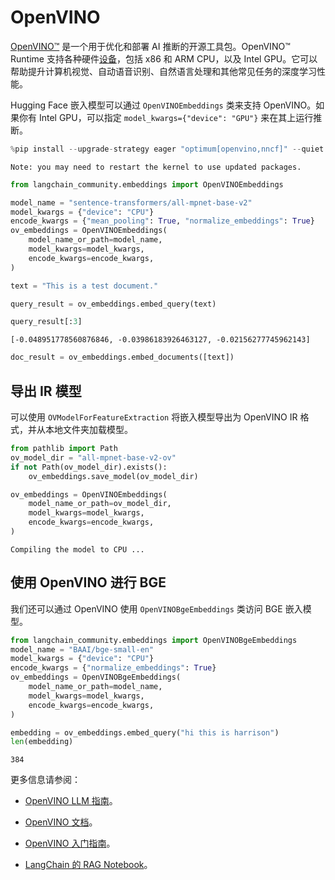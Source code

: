 # OpenVINO

[OpenVINO™](https://github.com/openvinotoolkit/openvino) 是一个用于优化和部署 AI 推断的开源工具包。OpenVINO™ Runtime 支持各种硬件[设备](https://github.com/openvinotoolkit/openvino?tab=readme-ov-file#supported-hardware-matrix)，包括 x86 和 ARM CPU，以及 Intel GPU。它可以帮助提升计算机视觉、自动语音识别、自然语言处理和其他常见任务的深度学习性能。

Hugging Face 嵌入模型可以通过 ``OpenVINOEmbeddings`` 类来支持 OpenVINO。如果你有 Intel GPU，可以指定 `model_kwargs={"device": "GPU"}` 来在其上运行推断。

```python
%pip install --upgrade-strategy eager "optimum[openvino,nncf]" --quiet
```

```output
Note: you may need to restart the kernel to use updated packages.
```

```python
from langchain_community.embeddings import OpenVINOEmbeddings
```

```python
model_name = "sentence-transformers/all-mpnet-base-v2"
model_kwargs = {"device": "CPU"}
encode_kwargs = {"mean_pooling": True, "normalize_embeddings": True}
ov_embeddings = OpenVINOEmbeddings(
    model_name_or_path=model_name,
    model_kwargs=model_kwargs,
    encode_kwargs=encode_kwargs,
)
```

```python
text = "This is a test document."
```

```python
query_result = ov_embeddings.embed_query(text)
```

```python
query_result[:3]
```

```output
[-0.048951778560876846, -0.03986183926463127, -0.02156277745962143]
```

```python
doc_result = ov_embeddings.embed_documents([text])
```

## 导出 IR 模型

可以使用 ``OVModelForFeatureExtraction`` 将嵌入模型导出为 OpenVINO IR 格式，并从本地文件夹加载模型。

```python
from pathlib import Path
ov_model_dir = "all-mpnet-base-v2-ov"
if not Path(ov_model_dir).exists():
    ov_embeddings.save_model(ov_model_dir)
```

```python
ov_embeddings = OpenVINOEmbeddings(
    model_name_or_path=ov_model_dir,
    model_kwargs=model_kwargs,
    encode_kwargs=encode_kwargs,
)
```

```output
Compiling the model to CPU ...
```

## 使用 OpenVINO 进行 BGE

我们还可以通过 OpenVINO 使用 ``OpenVINOBgeEmbeddings`` 类访问 BGE 嵌入模型。

```python
from langchain_community.embeddings import OpenVINOBgeEmbeddings
model_name = "BAAI/bge-small-en"
model_kwargs = {"device": "CPU"}
encode_kwargs = {"normalize_embeddings": True}
ov_embeddings = OpenVINOBgeEmbeddings(
    model_name_or_path=model_name,
    model_kwargs=model_kwargs,
    encode_kwargs=encode_kwargs,
)
```

```python
embedding = ov_embeddings.embed_query("hi this is harrison")
len(embedding)
```

```output
384
```

更多信息请参阅：

* [OpenVINO LLM 指南](https://docs.openvino.ai/2024/learn-openvino/llm_inference_guide.html)。

* [OpenVINO 文档](https://docs.openvino.ai/2024/home.html)。

* [OpenVINO 入门指南](https://www.intel.com/content/www/us/en/content-details/819067/openvino-get-started-guide.html)。

* [LangChain 的 RAG Notebook](https://github.com/openvinotoolkit/openvino_notebooks/tree/latest/notebooks/llm-rag-langchain)。